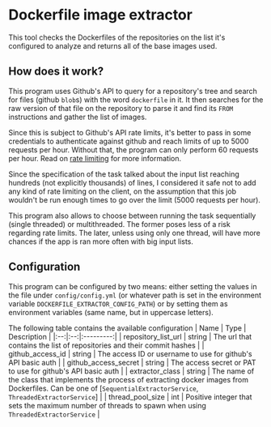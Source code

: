 # Dockerfile image extractor
This tool checks the Dockerfiles of the repositories on the list it's configured to analyze and returns all of the base images used.

## How does it work?
This program uses Github's API to query for a repository's tree and search for files (github `blob`s) with the word `dockerfile` in it.
It then searches for the raw version of that file on the repository to parse it and find its `FROM` instructions and gather the list of images.

Since this is subject to Github's API rate limits, it's better to pass in some credentials to authenticate against github and reach limits of up to 5000 requests per hour. Without that, the program can only perform 60 requests per hour. Read on [rate limiting](https://docs.github.com/en/rest/overview/resources-in-the-rest-api#requests-from-personal-accounts) for more information.

Since the specification of the task talked about the input list reaching hundreds (not explicitly thousands) of lines, I considered it safe not to add any kind of rate limiting on the client, on the assumption that this job wouldn't be run enough times to go over the limit (5000 requests per hour).

This program also allows to choose between running the task sequentially (single threaded) or multithreaded. The former poses less of a risk regarding rate limits. The later, unless using only one thread, will have more chances if the app is ran more often with big input lists.

## Configuration
This program can be configured by two means: either setting the values in the file under `config/config.yml` (or whatever path is set in the environment variable `DOCKERFILE_EXTRACTOR_CONFIG_PATH`) or by setting them as environment variables (same name, but in uppercase letters).

The following table contains the available configuration
| Name | Type | Description |
|:--:|:--:|:---------:|
| repository_list_url | string | The url that contains the list of repositories and their commit hashes |
| github_access_id | string | The access ID or username to use for github's API basic auth |
| github_access_secret | string | The access secret or PAT to use for github's API basic auth |
| extractor_class | string | The name of the class that implements the process of extracting docker images from Dockerfiles. Can be one of [`SequentialExtractorService`, `ThreadedExtractorService`]   |
| thread_pool_size | int | Positive integer that sets the maximum number of threads to spawn when using `ThreadedExtractorService` |